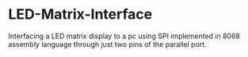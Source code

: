 # LED-Matrix-Interface
Interfacing a LED matrix display to a pc using SPI implemented in 8068 assembly language through just two pins of the parallel port. 
